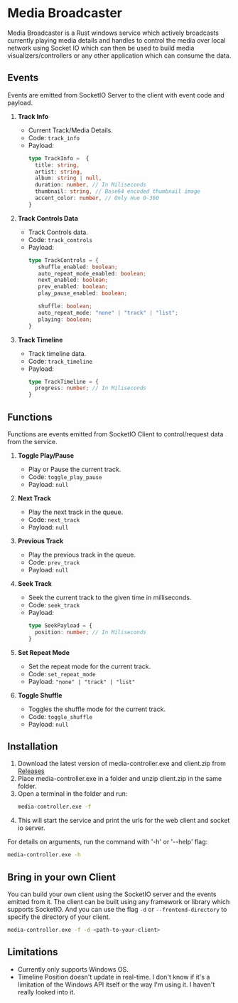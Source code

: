 # Media Broadcaster

Media Broadcaster is a Rust windows service which actively broadcasts currently playing media details and handles to control the media over local network using Socket IO which can then be used to build media visualizers/controllers or any other application which can consume the data.


## Events
Events are emitted from SocketIO Server to the client with event code and payload.

1. __Track Info__
    - Current Track/Media Details.
    - Code: `track_info`
    - Payload:
      ```ts
      type TrackInfo =  {
        title: string,
        artist: string,
        album: string | null,
        duration: number, // In Miliseconds
        thumbnail: string, // Base64 encoded thumbnail image
        accent_color: number, // Only Hue 0-360
      }
      ```

2. __Track Controls Data__
   - Track Controls data.
   - Code: `track_controls`
   - Payload:
     ```ts
     type TrackControls = {
        shuffle_enabled: boolean;
        auto_repeat_mode_enabled: boolean;
        next_enabled: boolean;
        prev_enabled: boolean;
        play_pause_enabled: boolean;

        shuffle: boolean;
        auto_repeat_mode: "none" | "track" | "list";
        playing: boolean;
     }
     ```

3. __Track Timeline__
   - Track timeline data.
   - Code: `track_timeline`
   - Payload:
     ```ts
     type TrackTimeline = {
       progress: number; // In Miliseconds
     }
      ```

## Functions
Functions are events emitted from SocketIO Client to control/request data from the service.

1. __Toggle Play/Pause__
   - Play or Pause the current track.
   - Code: `toggle_play_pause`
   - Payload: `null`

2. __Next Track__
   - Play the next track in the queue.
   - Code: `next_track`
   - Payload: `null`

3. __Previous Track__
    - Play the previous track in the queue.
    - Code: `prev_track`
    - Payload: `null`

4. __Seek Track__
    - Seek the current track to the given time in milliseconds.
    - Code: `seek_track`
    - Payload:
      ```ts
      type SeekPayload = {
        position: number; // In Miliseconds
      }
      ```

5. __Set Repeat Mode__
    - Set the repeat mode for the current track.
    - Code: `set_repeat_mode`
    - Payload: `"none" | "track" | "list"`

6. __Toggle Shuffle__
    - Toggles the shuffle mode for the current track.
    - Code: `toggle_shuffle`
    - Payload: `null`


## Installation
1. Download the latest version of media-controller.exe and client.zip from [Releases](https://github.com/frstycodes/media-controller/releases)
2. Place media-controller.exe in a folder and unzip client.zip in the same folder.
3. Open a terminal in the folder and run:
    ```bash
    media-controller.exe -f
    ```
4. This will start the service and print the urls for the web client and socket io server.



For details on arguments, run the command with '-h' or '--help' flag:
```bash
media-controller.exe -h
```


## Bring in your own Client
You can build your own client using the SocketIO server and the events emitted from it. The client can be built using any framework or library which supports SocketIO. And you can use the flag `-d` or `--frontend-directory` to specify the directory of your client.
```bash
media-controller.exe -f -d <path-to-your-client>
```


## Limitations
- Currently only supports Windows OS.
- Timeline Position doesn't update in real-time. I don't know if it's a limitation of the Windows API itself or the way I'm using it. I haven't really looked into it.
